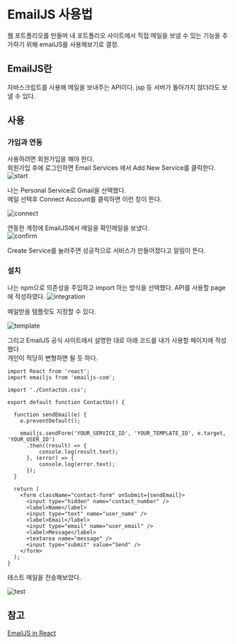 # EmailJS 사용법
웹 포트폴리오를 만들며 내 포트폴리오 사이트에서 직접 메일을 보낼 수 있는 기능을 추가하기 위해 emailJS를 사용해보기로 결정.

## EmailJS란
자바스크립트를 사용해 메일을 보내주는 API이다. jsp 등 서버가 돌아가지 않더라도 보낼 수 있다.   

## 사용
### 가입과 연동
사용하려면 회원가입을 해야 한다.   
회원가입 후에 로그인하면 Email Services 에서 Add New Service를 클릭한다.
![start](https://user-images.githubusercontent.com/76241233/122646611-f6a1e900-d15a-11eb-8743-87555aff9dc8.png)

나는 Personal Service로 Gmail을 선택했다.   
메일 선택후 Connect Account를 클릭하면 이런 창이 뜬다.   

![connect](https://user-images.githubusercontent.com/76241233/122646776-f3f3c380-d15b-11eb-8291-182633ca7ea8.png)

연동한 계정에 EmailJS에서 메일을 확인메일을 보냈다.   
![confirm](https://user-images.githubusercontent.com/76241233/122646845-43d28a80-d15c-11eb-9713-235a521a3bab.png)

Create Service를 눌러주면 성공적으로 서비스가 만들어졌다고 알림이 뜬다.    

### 설치
나는 npm으로 의존성을 주입하고 import 하는 방식을 선택했다. 
API를 사용할 page에 작성하였다.
![integration](https://user-images.githubusercontent.com/76241233/122646992-ff93ba00-d15c-11eb-899b-5c28652aa01b.png)

메일받을 템플릿도 지정할 수 있다.

![template](https://user-images.githubusercontent.com/76241233/122666697-e71db100-d1e9-11eb-9b9e-da93f53f74b1.png)



그리고 EmailJS 공식 사이트에서 설명한 대로 아래 코드를 내가 사용할 페이지에 작성했다   
개인이 적당히 변형하면 될 듯 하다.
```
import React from 'react';
import emailjs from 'emailjs-com';

import './ContactUs.css';

export default function ContactUs() {

  function sendEmail(e) {
    e.preventDefault();

    emailjs.sendForm('YOUR_SERVICE_ID', 'YOUR_TEMPLATE_ID', e.target, 'YOUR_USER_ID')
      .then((result) => {
          console.log(result.text);
      }, (error) => {
          console.log(error.text);
      });
  }

  return (
    <form className="contact-form" onSubmit={sendEmail}>
      <input type="hidden" name="contact_number" />
      <label>Name</label>
      <input type="text" name="user_name" />
      <label>Email</label>
      <input type="email" name="user_email" />
      <label>Message</label>
      <textarea name="message" />
      <input type="submit" value="Send" />
    </form>
  );
}
```

테스트 메일을 전송해보았다.

![test](https://user-images.githubusercontent.com/76241233/122666736-1e8c5d80-d1ea-11eb-8e0f-54f1d46c8869.png)

## 참고
[EmailJS in React](https://www.emailjs.com/docs/examples/reactjs/)